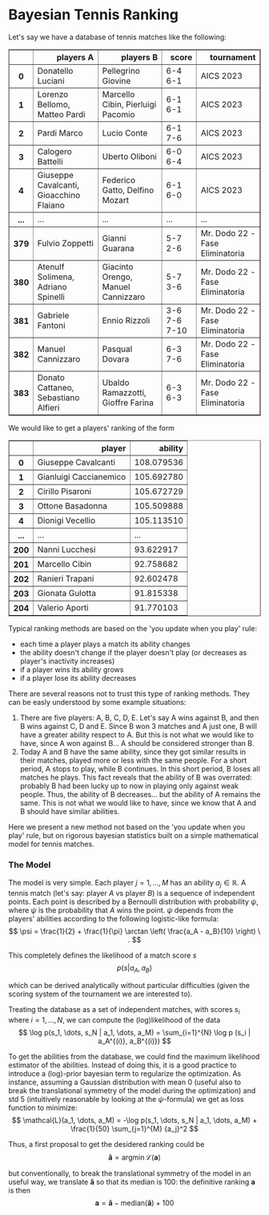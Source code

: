# Bayesian Tennis Ranking

Let's say we have a database of tennis matches like the following:



<div>
<table border="1" class="dataframe">
  <thead>
    <tr style="text-align: right;">
      <th></th>
      <th>players A</th>
      <th>players B</th>
      <th>score</th>
      <th>tournament</th>
    </tr>
  </thead>
  <tbody>
    <tr>
      <th>0</th>
      <td>Donatello Luciani</td>
      <td>Pellegrino Giovine</td>
      <td>6-4 6-1</td>
      <td>AICS 2023</td>
    </tr>
    <tr>
      <th>1</th>
      <td>Lorenzo Bellomo, Matteo Pardi</td>
      <td>Marcello Cibin, Pierluigi Pacomio</td>
      <td>6-1 6-1</td>
      <td>AICS 2023</td>
    </tr>
    <tr>
      <th>2</th>
      <td>Pardi Marco</td>
      <td>Lucio Conte</td>
      <td>6-1 7-6</td>
      <td>AICS 2023</td>
    </tr>
    <tr>
      <th>3</th>
      <td>Calogero Battelli</td>
      <td>Uberto Oliboni</td>
      <td>6-0 6-4</td>
      <td>AICS 2023</td>
    </tr>
    <tr>
      <th>4</th>
      <td>Giuseppe Cavalcanti, Gioacchino Flaiano</td>
      <td>Federico Gatto, Delfino Mozart</td>
      <td>6-1 6-0</td>
      <td>AICS 2023</td>
    </tr>
    <tr>
      <th>...</th>
      <td>...</td>
      <td>...</td>
      <td>...</td>
      <td>...</td>
    </tr>
    <tr>
      <th>379</th>
      <td>Fulvio Zoppetti</td>
      <td>Gianni Guarana</td>
      <td>5-7 2-6</td>
      <td>Mr. Dodo 22 - Fase Eliminatoria</td>
    </tr>
    <tr>
      <th>380</th>
      <td>Atenulf Solimena, Adriano Spinelli</td>
      <td>Giacinto Orengo, Manuel Cannizzaro</td>
      <td>5-7 3-6</td>
      <td>Mr. Dodo 22 - Fase Eliminatoria</td>
    </tr>
    <tr>
      <th>381</th>
      <td>Gabriele Fantoni</td>
      <td>Ennio Rizzoli</td>
      <td>3-6 7-6 7-10</td>
      <td>Mr. Dodo 22 - Fase Eliminatoria</td>
    </tr>
    <tr>
      <th>382</th>
      <td>Manuel Cannizzaro</td>
      <td>Pasqual Dovara</td>
      <td>6-3 7-6</td>
      <td>Mr. Dodo 22 - Fase Eliminatoria</td>
    </tr>
    <tr>
      <th>383</th>
      <td>Donato Cattaneo, Sebastiano Alfieri</td>
      <td>Ubaldo Ramazzotti, Gioffre Farina</td>
      <td>6-3 6-3</td>
      <td>Mr. Dodo 22 - Fase Eliminatoria</td>
    </tr>
  </tbody>
</table>
</div>



We would like to get a players' ranking of the form



<div>
<table border="1" class="dataframe">
  <thead>
    <tr style="text-align: right;">
      <th></th>
      <th>player</th>
      <th>ability</th>
    </tr>
  </thead>
  <tbody>
    <tr>
      <th>0</th>
      <td>Giuseppe Cavalcanti</td>
      <td>108.079536</td>
    </tr>
    <tr>
      <th>1</th>
      <td>Gianluigi Caccianemico</td>
      <td>105.692780</td>
    </tr>
    <tr>
      <th>2</th>
      <td>Cirillo Pisaroni</td>
      <td>105.672729</td>
    </tr>
    <tr>
      <th>3</th>
      <td>Ottone Basadonna</td>
      <td>105.509888</td>
    </tr>
    <tr>
      <th>4</th>
      <td>Dionigi Vecellio</td>
      <td>105.113510</td>
    </tr>
    <tr>
      <th>...</th>
      <td>...</td>
      <td>...</td>
    </tr>
    <tr>
      <th>200</th>
      <td>Nanni Lucchesi</td>
      <td>93.622917</td>
    </tr>
    <tr>
      <th>201</th>
      <td>Marcello Cibin</td>
      <td>92.758682</td>
    </tr>
    <tr>
      <th>202</th>
      <td>Ranieri Trapani</td>
      <td>92.602478</td>
    </tr>
    <tr>
      <th>203</th>
      <td>Gionata Gulotta</td>
      <td>91.815338</td>
    </tr>
    <tr>
      <th>204</th>
      <td>Valerio Aporti</td>
      <td>91.770103</td>
    </tr>
  </tbody>
</table>
</div>



Typical ranking methods are based on the 'you update when you play' rule:
- each time a player plays a match its ability changes
- the ability doesn't change if the player doesn't play (or decreases as player's inactivity increases)
- if a player wins its ability grows
- if a player lose its ability decreases

There are several reasons not to trust this type of ranking methods. They can be easly understood by some example situations:
1. There are five players: A, B, C, D, E. Let's say A wins against B, and then B wins against C, D and E. Since B won 3 matches and A just one, B will have a greater ability respect to A. But this is not what we would like to have, since A won against B... A should be considered stronger than B.
2. Today A and B have the same ability, since they got similar results in their matches, played more or less with the same people. For a short period, A stops to play, while B continues. In this short period, B loses all matches he plays. This fact reveals that the ability of B was overrated: probably B had been lucky up to now in playing only against weak people. Thus, the ability of B decreases... but the ability of A remains the same. This is not what we would like to have, since we know that A and B should have similar abilities.

Here we present a new method not based on the 'you update when you play' rule, but on rigorous bayesian statistics built on a simple mathematical model for tennis matches.

### The Model

The model is very simple. Each player $j = 1, \dots, M$ has an ability $a_j \in \mathbb{R}$. A tennis match (let's say: player $A$ vs player $B$) is a sequence of independent points. Each point is described by a Bernoulli distribution with probability $\psi$, where $\psi$ is the probability that $A$ wins the point. $\psi$ depends from the players' abilities according to the following logistic-like formula:
$$
\psi = \frac{1}{2} + \frac{1}{\pi} \arctan \left( \frac{a_A - a_B}{10} \right) \ .
$$

This completely defines the likelihood of a match score $s$
$$
p(s|a_A, a_B)
$$

which can be derived analytically without particular difficulties (given the scoring system of the tournament we are interested to).

Treating the database as a set of independent matches, with scores $s_i$ where $i = 1, \dots, N$, we can compute the (log)likelihood of the data
$$
\log p(s_1, \dots, s_N | a_1, \dots, a_M) = \sum_{i=1}^{N} \log p (s_i | a_A^{(i)}, a_B^{(i)})
$$

To get the abilities from the database, we could find the maximum likelihood estimator of the abilities. Instead of doing this, it is a good practice to introduce a (log)-prior bayesian term to regularize the optimization. As instance, assuming a Gaussian distribution with mean 0 (useful also to break the translational symmetry of the model during the optimization) and std 5 (intuitively reasonable by looking at the $\psi$-formula) we get as loss function to minimize:
$$
\mathcal{L}(a_1, \dots, a_M) = -\log p(s_1, \dots, s_N | a_1, \dots, a_M) + \frac{1}{50} \sum_{j=1}^{M} {a_j}^2
$$

Thus, a first proposal to get the desidered ranking could be
$$
\mathbf{\hat{a}} = \mathrm{argmin} \, \mathcal{L}(\mathbf{a})
$$

but conventionally, to break the translational symmetry of the model in an useful way, we translate $\mathbf{\hat{a}}$ so that its median is 100: the definitive ranking $\mathbf{a}$ is then
$$
\mathbf{a} = \mathbf{\hat{a}} - \mathrm{median} (\mathbf{\hat{a}}) + 100
$$
